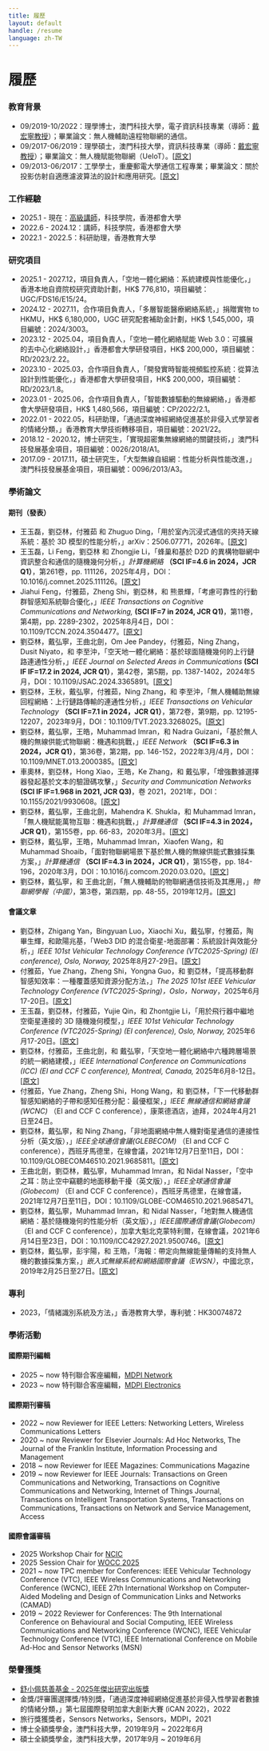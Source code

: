 ```yaml
---
title: 履歷
layout: default
handle: /resume
language: zh-TW
---
```


<div class="p-5 text-center bg-image bg-research-img">
    <div class="d-flex justify-content-start align-items-end h-100">
      <div class="text-white text-left">
        <h1 class="page-title mb-3">履歷</h1>
      </div>
    </div>
</div>

<div class="content-wrapper">
    <h3 class="callout">教育背景</h3>
    <ul>
        <li>
            09/2019-10/2022：理學博士，澳門科技大學，電子資訊科技專業（導師：<a href="https://www.henrylab.net/" target="_blank">戴宏寧教授</a>）；畢業論文：無人機輔助遠程物聯網的通信。
        </li>
        <li>
            09/2017-06/2019：理學碩士，澳門科技大學，資訊科技專業（導師：<a href="https://www.henrylab.net/" target="_blank">戴宏寧教授</a>）；畢業論文：無人機賦能物聯網（UeIoT）。[<a href="https://github.com/yalin-liu/yalin-liu.github.io/blob/d82d9ad7fcb415b7500a357307ff06702e5ae261/papers/Master_Thesis.pdf" target="_blank">原文</a>]
        </li>
        <li>
            09/2013-06/2017：工學學士，重慶郵電大學通信工程專業；畢業論文：關於投影仿射自適應濾波算法的設計和應用研究。[<a href="https://github.com/yalin-liu/yalin-liu.github.io/blob/d82d9ad7fcb415b7500a357307ff06702e5ae261/papers/Bach_Thesis.pdf" target="_blank">原文</a>]
        </li>
    </ul>
    <h3 class="callout">工作經驗</h3>
    <ul>
        <li>
            2025.1 - 現在：<a href="https://www.hkmu.edu.hk/st/sc/people/key-staff/staff-profile/?email=ylliu&unit=ST&po=N" target="_blank">高級講師</a>，科技學院，香港都會大學
        </li>
        <li>
            2022.6 - 2024.12：講師，科技學院，香港都會大學
        </li>
        <li>
            2022.1 - 2022.5：科研助理，香港教育大學
        </li>
    </ul>
    <h3 class="callout">研究項目</h3>
    <ul>
        <li>
            2025.1 - 2027.12，<span class="highlight">項目負責人</span>，「空地一體化網絡：系統建模與性能優化，」香港本地自資院校研究資助計劃，HK$ 776,810，項目編號：UGC/FDS16/E15/24。
        </li>
        <li>
            2024.12 - 2027.11，<span class="highlight">合作項目負責人</span>，「多層智能醫療網絡系統，」捐贈實物 to HKMU，HK$ 6,180,000，UGC 研究配套補助金計劃，HK$ 1,545,000，項目編號：2024/3003。
        </li>
        <li>
            2023.12 - 2025.04，<span class="highlight">項目負責人</span>，「空地一體化網絡賦能 Web 3.0：可擴展的去中心化網絡設計，」香港都會大學研發項目，HK$ 200,000，項目編號：RD/2023/2.22。
        </li>
        <li>
            2023.10 - 2025.03，<span class="highlight">合作項目負責人</span>，「開發實時智能視頻監控系統：從算法設計到性能優化，」香港都會大學研發項目，HK$ 200,000，項目編號：RD/2023/1.8。
        </li>
        <li>
            2023.01 - 2025.06，<span class="highlight">合作項目負責人</span>，「智能數據驅動的無線網絡，」香港都會大學研發項目，HK$ 1,480,566，項目編號：CP/2022/2.1。
        </li>
        <li>
            2022.01 - 2022.05，<span class="highlight">科研助理</span>，「通過深度神經網絡促進基於非侵入式學習者的情緒分類，」香港教育大學技術轉移項目，項目編號：2021/22。
        </li>
        <li>
            2018.12 - 2020.12，<span class="highlight">博士研究生</span>，「實現超密集無線網絡的關鍵技術，」澳門科技發展基金項目，項目編號：0026/2018/A1。
        </li>
        <li>
            2017.09 - 2017.11，<span class="highlight">碩士研究生</span>，「大型無線自組網：性能分析與性能改進，」澳門科技發展基金項目，項目編號：0096/2013/A3。
        </li>
    </ul>
    <h3 class="callout">學術論文</h3>
    <h4>期刊（發表）</h4>
    <ul>
        <li>
            王玉磊，<span class="highlight">劉亞林</span>，付雅茹 和 Zhuguo Ding，「用於室內沉浸式通信的夾持天線系統：基於 3D 模型的性能分析，」arXiv：2506.07771，2026年。[<a href="https://arxiv.org/pdf/2506.07771" target="_blank">原文</a>]
        </li>
        <li>
            王玉磊，Li Feng，<span class="highlight">劉亞林</span> 和 Zhongjie Li，「蜂巢和基於 D2D 的異構物聯網中資訊整合和通信的隨機幾何分析，」<em>計算機網絡</em> <span class="journal-meta"><strong>（SCI IF=4.6 in 2024，JCR Q1）</strong></span>，第261卷，pp. 111126，2025年4月，DOI：10.1016/j.comnet.2025.111126。[<a href="https://www.sciencedirect.com/science/article/pii/S1389128625000945" target="_blank">原文</a>]
        </li>
        <li>
            Jiahui Feng，付雅茹，Zheng Shi，<span class="highlight">劉亞林</span>，和 熊景輝，「考慮可靠性的行動群智感知系統聯合優化，」<em>IEEE Transactions on Cognitive Communications and Networking,</em> <span class="journal-meta"><strong>(SCI IF=7 in 2024, JCR Q1)</strong></span>，第11卷，第4期，pp. 2289-2302，2025年8月4日，DOI：10.1109/TCCN.2024.3504477。[<a href="https://ieeexplore.ieee.org/abstract/document/10764779" target="_blank">原文</a>]
        </li>
        <li>
            <span class="highlight">劉亞林</span>，戴弘寧，王曲北劍，Om Jee Pandey，付雅茹，Ning Zhang，Dusit Niyato，和 李至沖，「空天地一體化網絡：基於球面隨機幾何的上行鏈路連通性分析，」<em>IEEE Journal on Selected Areas in Communications</em> <span class="journal-meta"><strong>(SCI IF IF=17.2 in 2024, JCR Q1）</strong></span>，第42卷，第5期，pp. 1387-1402，2024年5月，DOI：10.1109/JSAC.2024.3365891。[<a href="https://ieeexplore.ieee.org/document/10438999" target="_blank">原文</a>]
        </li>
        <li>
            <span class="highlight">劉亞林</span>，王秋，戴弘寧，付雅茹，Ning Zhang，和 李至沖，「無人機輔助無線回程網絡：上行鏈路傳輸的連通性分析，」<em>IEEE Transactions on Vehicular Technology</em> <span class="journal-meta"><strong>（SCI IF=7.1 in 2024，JCR Q1）</strong></span>，第72卷，第9期，pp. 12195-12207，2023年9月，DOI：10.1109/TVT.2023.3268025。[<a href="https://ieeexplore.ieee.org/document/10104142" target="_blank">原文</a>]
        </li>
        <li>
            <span class="highlight">劉亞林</span>，戴弘寧，王皓，Muhammad Imran，和 Nadra Guizani，「基於無人機的無線供能式物聯網：機遇和挑戰，」<em>IEEE Network</em> <span class="journal-meta"><strong>（SCI IF=6.3 in 2024，JCR Q1）</strong></span>，第36卷，第2期，pp. 146-152，2022年3月/4月，DOI：10.1109/MNET.013.2000385。[<a href="https://ieeexplore.ieee.org/document/9762455" target="_blank">原文</a>]
        </li>
        <li>
            車奧林，<span class="highlight">劉亞林</span>，Hong Xiao，王皓，Ke Zhang，和 戴弘寧，「增強數據選擇器發起基於文本的驗證碼攻擊，」<em>Security and Communication Networks</em> <span class="journal-meta"><strong>(SCI IF IF=1.968 in 2021, JCR Q3)</strong></span>，卷 2021，2021年，DOI：10.1155/2021/9930608。[<a href="https://www.hindawi.com/journals/scn/2021/9930608/" target="_blank">原文</a>]
        </li>
        <li>
            <span class="highlight">劉亞林</span>，戴弘寧，王曲北劍，Mahendra K. Shukla，和 Muhammad Imran，「無人機賦能萬物互聯：機遇和挑戰，」<em>計算機通信</em> <span class="journal-meta"> <strong>（SCI IF=4.3 in 2024，JCR Q1）</strong></span>，第155卷，pp. 66-83，2020年3月。[<a href="https://www.sciencedirect.com/science/article/pii/S0140366419318754" target="_blank">原文</a>]
        </li>
        <li>
            <span class="highlight">劉亞林</span>，戴弘寧，王皓，Muhammad Imran，Xiaofen Wang，和 Muhammad Shoaib，「面對物聯網場景下基於無人機的無線供能式數據採集方案，」<em>計算機通信</em> <span class="journal-meta"><strong>（SCI IF=4.3 in 2024，JCR Q1）</strong></span>，第155卷，pp. 184-196，2020年3月，DOI：10.1016/j.comcom.2020.03.020。[<a href="https://www.sciencedirect.com/science/article/pii/S0140366419304852" target="_blank">原文</a>]
        </li>
        <li>
            <span class="highlight">劉亞林</span>，戴弘寧，和 王曲北劍，「無人機輔助的物聯網通信技術及其應用，」<em>物聯網學報（中國）</em>，第3卷，第四期，pp. 48-55，2019年12月。[<a href="https://www.henrylab.net/wp-content/uploads/2020/02/UEeIoT-CIoTJ19.pdf" target="_blank">原文</a>]
        </li>
    </ul>
    <h4>會議文章</h4>
    <ul>
        <li>
            <span class="highlight">劉亞林</span>，Zhigang Yan，Bingyuan Luo，Xiaochi Xu，戴弘寧，付雅茹，陶畢生輝，和歐陽兆基，「Web3 DID 的混合衛星-地面部署：系統設計與效能分析，」<em>IEEE 101st Vehicular Technology Conference (VTC2025-Spring) (EI conference), Oslo, Norway,</em> 2025年8月27-29日。[<a href="https://arxiv.org/pdf/2507.02305" target="_blank">原文</a>]
        </li>
        <li>
            付雅茹，Yue Zhang，Zheng Shi，Yongna Guo，和 <span class="highlight">劉亞林</span>，「提高移動群智感知效率：一種覆蓋感知資源分配方法，」<em>The 2025 101st IEEE Vehicular Technology Conference (VTC2025-Spring)，Oslo，Norway</em>，2025年6月17-20日。[<a href="https://arxiv.org/pdf/2503.21942" target="_blank">原文</a>]
        </li>
        <li>
            王玉磊，<span class="highlight">劉亞林</span>，付雅茹，Yujie Qin，和 Zhontgjie Li，「用於飛行器中繼地空衛星連接的 3D 隨機幾何模型，」<em>IEEE 101st Vehicular Technology Conference (VTC2025-Spring) (EI conference), Oslo, Norway,</em> 2025年6月17-20日。[<a href="https://arxiv.org/pdf/2503.16202" target="_blank">原文</a>]
        </li>
        <li>
            <span class="highlight">劉亞林</span>，付雅茹，王曲北劍，和 戴弘寧，「天空地一體化網絡中六種跨層場景的統一網絡建模，」<em>IEEE International Conference on Communications (ICC) (EI and CCF C conference), Montreal, Canada,</em> 2025年6月8-12日。[<a href="https://arxiv.org/pdf/2504.21284" target="_blank">原文</a>]
        </li>
        <li>
            付雅茹，Yue Zhang，Zheng Shi，Hong Wang，和 <span class="highlight">劉亞林</span>，「下一代移動群智感知網絡的子帶和感知任務分配：最優框架，」<em>IEEE 無線通信和網絡會議 (WCNC)</em> <span class="journal-meta">（EI and CCF C conference）</span>，康萊德酒店，迪拜，2024年4月21日至24日。
        </li>
        <li>
            <span class="highlight">劉亞林</span>，戴弘寧，和 Ning Zhang，「非地面網絡中無人機對衛星通信的連接性分析（英文版），」<em>IEEE全球通信會議(GLEBECOM)</em> <span class="journal-meta">（EI and CCF C conference）</span>，西班牙馬德里，在線會議，2021年12月7日至11日，DOI：10.1109/GLOBECOM46510.2021.9685811。[<a href="https://github.com/yalin-liu/yalin-liu.github.io/blob/ac92780f706900d9da2079947c9eeec5fb317105/papers/A2S%20GloCom.pdf" target="_blank">原文</a>]
        </li>
        <li>
            王曲北劍，<span class="highlight">劉亞林</span>，戴弘寧，Muhammad Imran，和 Nidal Nasser，「空中之耳：防止空中竊聽的地面移動干擾（英文版），」<em>IEEE全球通信會議(Globecom)</em> <span class="journal-meta">（EI and CCF C conference）</span>，西班牙馬德里，在線會議，2021年12月7日至11日，DOI：10.1109/GLOBE-COM46510.2021.9685471。
        </li>
        <li>
            <span class="highlight">劉亞林</span>，戴弘寧，Muhammad Imran，和 Nidal Nasser，「地對無人機通信網絡：基於隨機幾何的性能分析（英文版），」<em>IEEE國際通信會議(Globecom)</em> <span class="journal-meta">（EI and CCF C conference）</span>，加拿大魁北克蒙特利爾，在線會議，2021年6月14日至23日，DOI：10.1109/ICC42927.2021.9500746。[<a href="https://github.com/yalin-liu/yalin-academic/blob/4c682e1a003864ffb4a826131beab179963baa59/papers/SGG2U.pdf" target="_blank">原文</a>]
        </li>
        <li>
            <span class="highlight">劉亞林</span>，戴弘寧，彭宇陽，和 王皓，「海報：帶定向無線能量傳輸的支持無人機的數據採集方案，」<em>嵌入式無線系統和網絡國際會議（EWSN）</em>，中國北京，2019年2月25日至27日。[<a href="https://github.com/yalin-liu/yalin-academic/blob/517ff5d24a5fa74da5a7ebe9110e15de7d988c01/papers/EWSN-liu.pdf" target="_blank">原文</a>]
        </li>
    </ul>
    <h3 class="callout">專利</h3>
    <ul>
        <li>
            2023，「情緒識別系統及方法，」香港教育大學，專利號：HK30074872
        </li>
    </ul>
    <h3 class="callout">學術活動</h3>
    <h4>國際期刊編輯</h4>
    <ul>
        <li>
            2025 ~ now 特刊聯合客座編輯，<a href="https://www.mdpi.com/journal/network/special_issues/DCLNS956JH" target="_blank">MDPI Network</a>
        </li>
        <li>
            2023 ~ now 特刊聯合客座編輯，<a href="https://www.mdpi.com/journal/electronics/special_issues/71DW63SS34" target="_blank">MDPI Electronics</a>
        </li>
    </ul>
    <h4>國際期刊審稿</h4>
    <ul>
        <li>
            2022 ~ now Reviewer for IEEE Letters: Networking Letters, Wireless Communications Letters
        </li>
        <li>
            2020 ~ now Reviewer for Elsevier Journals: Ad Hoc Networks, The Journal of the Franklin Institute, Information Processing and Management
        </li>
        <li>
            2018 ~ now Reviewer for IEEE Magazines: Communications Magazine
        </li>
        <li>
            2019 ~ now Reviewer for IEEE Journals: Transactions on Green Communications and Networking, Transactions on Cognitive Communications and Networking, Internet of Things Journal, Transactions on Intelligent Transportation Systems, Transactions on Communications, Transactions on Network and Service Management, Access
        </li>
    </ul>
    <h4>國際會議審稿</h4>
    <ul>
        <li>
            2025 Workshop Chair for <a href="https://www.icncic.org/workshops/" target="_blank">NCIC</a>
        </li>
        <li>
            2025 Session Chair for <a href="https://wocc.org/wocc2025/special-session/" target="_blank">WOCC 2025</a>
        </li>
        <li>
            2021 ~ now TPC member for Conferences: IEEE Vehicular Technology Conference (VTC), IEEE Wireless Communications and Networking Conference (WCNC), IEEE 27th International Workshop on Computer-Aided Modeling and Design of Communication Links and Networks (CAMAD)
        </li>
        <li>
            2019 ~ 2022 Reviewer for Conferences: The 9th International Conference on Behavioural and Social Computing, IEEE Wireless Communications and Networking Conference (WCNC), IEEE Vehicular Technology Conference (VTC), IEEE International Conference on Mobile Ad-Hoc and Sensor Networks (MSN)
        </li>
    </ul>
    <h3 class="callout">榮譽獲獎</h3>
    <ul>
        <li>
            <a href="https://www.hkmu.edu.hk/news/hkmu-holds-annual-award-presentation-ceremony-to-recognise-staffs-outstanding-achievements-and-long-service/" target="_blank">舒小佩慈善基金 - 2025年傑出研究出版獎</a>
        </li>
        <li>
            金獎/評審團選擇獎/特別獎，「通過深度神經網絡促進基於非侵入性學習者數據的情緒分類，」第七屆國際發明加拿大創新大賽 (iCAN 2022)，2022
        </li>
        <li>
            旅行獎獲獎者，Sensors Networks，Sensors，MDPI，2021
        </li>
        <li>
            博士全額獎學金，澳門科技大學，2019年9月 ~ 2022年6月
        </li>
        <li>
            碩士全額獎學金，澳門科技大學，2017年9月 ~ 2019年6月
        </li>
    </ul>
</div>